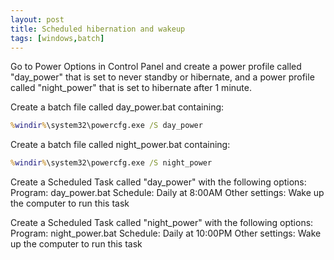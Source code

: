 ```yaml
---
layout: post
title: Scheduled hibernation and wakeup
tags: [windows,batch]
---
```


Go to Power Options in Control Panel and create a power profile called "day_power" that is set to never standby or hibernate, and a power profile called "night_power" that is set to hibernate after 1 minute.

Create a batch file called day_power.bat containing:

```bat
%windir%\system32\powercfg.exe /S day_power
```

Create a batch file called night_power.bat containing:

```bat
%windir%\system32\powercfg.exe /S night_power
```

Create a Scheduled Task called "day_power" with the following options:
Program: day_power.bat
Schedule: Daily at 8:00AM
Other settings: Wake up the computer to run this task

Create a Scheduled Task called "night_power" with the following options:
Program: night_power.bat
Schedule: Daily at 10:00PM
Other settings: Wake up the computer to run this task 